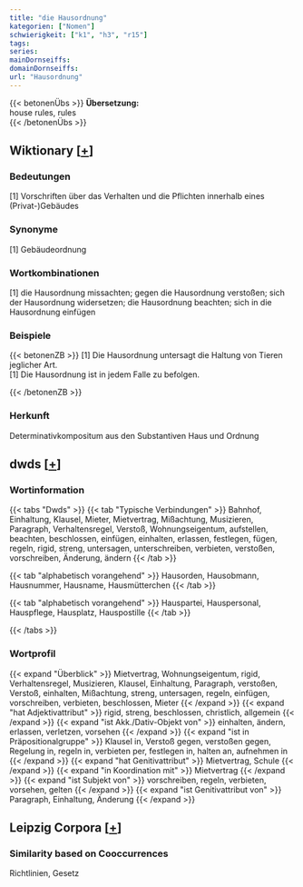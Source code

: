 ```yaml
---
title: "die Hausordnung"
kategorien: ["Nomen"]
schwierigkeit: ["k1", "h3", "r15"]
tags:
series:
mainDornseiffs:
domainDornseiffs:
url: "Hausordnung"
---
```


{{< betonenÜbs >}}
**Übersetzung:**  
house rules, rules  
{{< /betonenÜbs >}}

## Wiktionary [[+](https://de.wiktionary.org/wiki/Hausordnung)]

### Bedeutungen
[1] Vorschriften über das Verhalten und die Pflichten innerhalb eines (Privat-)Gebäudes  

### Synonyme
[1] Gebäudeordnung  

### Wortkombinationen
[1] die Hausordnung missachten; gegen die Hausordnung verstoßen; sich der Hausordnung widersetzen; die Hausordnung beachten; sich in die Hausordnung einfügen  

### Beispiele
{{< betonenZB >}}
[1] Die Hausordnung untersagt die Haltung von Tieren jeglicher Art.  
[1] Die Hausordnung ist in jedem Falle zu befolgen.  

{{< /betonenZB >}}
### Herkunft
Determinativkompositum aus den Substantiven Haus und Ordnung  



## dwds [[+](https://www.dwds.de/wb/Hausordnung)]

### Wortinformation
{{< tabs "Dwds" >}}
{{< tab "Typische Verbindungen" >}}
Bahnhof, Einhaltung, Klausel, Mieter, Mietvertrag, Mißachtung, Musizieren, Paragraph, Verhaltensregel, Verstoß, Wohnungseigentum, aufstellen, beachten, beschlossen, einfügen, einhalten, erlassen, festlegen, fügen, regeln, rigid, streng, untersagen, unterschreiben, verbieten, verstoßen, vorschreiben, Änderung, ändern
{{< /tab >}}

{{< tab "alphabetisch vorangehend" >}}
Hausorden, Hausobmann, Hausnummer, Hausname, Hausmütterchen
{{< /tab >}}

{{< tab "alphabetisch vorangehend" >}}
Hauspartei, Hauspersonal, Hauspflege, Hausplatz, Hauspostille
{{< /tab >}}

{{< /tabs >}}

### Wortprofil
{{< expand "Überblick" >}} Mietvertrag, Wohnungseigentum, rigid, Verhaltensregel, Musizieren, Klausel, Einhaltung, Paragraph, verstoßen, Verstoß, einhalten, Mißachtung, streng, untersagen, regeln, einfügen, vorschreiben, verbieten, beschlossen, Mieter {{< /expand >}}
{{< expand "hat Adjektivattribut" >}} rigid, streng, beschlossen, christlich, allgemein {{< /expand >}}
{{< expand "ist Akk./Dativ-Objekt von" >}} einhalten, ändern, erlassen, verletzen, vorsehen {{< /expand >}}
{{< expand "ist in Präpositionalgruppe" >}} Klausel in, Verstoß gegen, verstoßen gegen, Regelung in, regeln in, verbieten per, festlegen in, halten an, aufnehmen in {{< /expand >}}
{{< expand "hat Genitivattribut" >}} Mietvertrag, Schule {{< /expand >}}
{{< expand "in Koordination mit" >}} Mietvertrag {{< /expand >}}
{{< expand "ist Subjekt von" >}} vorschreiben, regeln, verbieten, vorsehen, gelten {{< /expand >}}
{{< expand "ist Genitivattribut von" >}} Paragraph, Einhaltung, Änderung {{< /expand >}}

## Leipzig Corpora [[+](https://corpora.uni-leipzig.de/en/res?word=Hausordnung&corpusId=deu_newscrawl-public_2018)]


### Similarity based on Cooccurrences
Richtlinien, Gesetz

